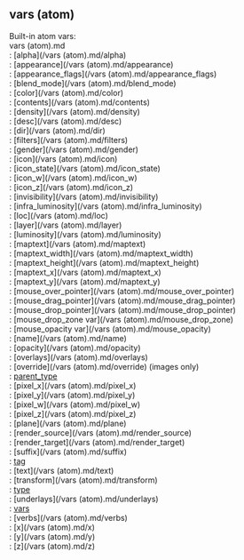 ## vars (atom)    
Built-in atom vars:    
vars (atom).md    
:   [alpha](/vars (atom).md/alpha)    
:   [appearance](/vars (atom).md/appearance)    
:   [appearance_flags](/vars (atom).md/appearance_flags)    
:   [blend_mode](/vars (atom).md/blend_mode)    
:   [color](/vars (atom).md/color)    
:   [contents](/vars (atom).md/contents)    
:   [density](/vars (atom).md/density)    
:   [desc](/vars (atom).md/desc)    
:   [dir](/vars (atom).md/dir)    
:   [filters](/vars (atom).md/filters)    
:   [gender](/vars (atom).md/gender)    
:   [icon](/vars (atom).md/icon)    
:   [icon_state](/vars (atom).md/icon_state)    
:   [icon_w](/vars (atom).md/icon_w)    
:   [icon_z](/vars (atom).md/icon_z)    
:   [invisibility](/vars (atom).md/invisibility)    
:   [infra_luminosity](/vars (atom).md/infra_luminosity)    
:   [loc](/vars (atom).md/loc)    
:   [layer](/vars (atom).md/layer)    
:   [luminosity](/vars (atom).md/luminosity)    
:   [maptext](/vars (atom).md/maptext)    
:   [maptext_width](/vars (atom).md/maptext_width)    
:   [maptext_height](/vars (atom).md/maptext_height)    
:   [maptext_x](/vars (atom).md/maptext_x)    
:   [maptext_y](/vars (atom).md/maptext_y)    
:   [mouse_over_pointer](/vars (atom).md/mouse_over_pointer)    
:   [mouse_drag_pointer](/vars (atom).md/mouse_drag_pointer)    
:   [mouse_drop_pointer](/vars (atom).md/mouse_drop_pointer)    
:   [mouse_drop_zone var](/vars (atom).md/mouse_drop_zone)    
:   [mouse_opacity var](/vars (atom).md/mouse_opacity)    
:   [name](/vars (atom).md/name)    
:   [opacity](/vars (atom).md/opacity)    
:   [overlays](/vars (atom).md/overlays)    
:   [override](/vars (atom).md/override) (images only)    
:   [parent_type](/datum/var/parent_type)    
:   [pixel_x](/vars (atom).md/pixel_x)    
:   [pixel_y](/vars (atom).md/pixel_y)    
:   [pixel_w](/vars (atom).md/pixel_w)    
:   [pixel_z](/vars (atom).md/pixel_z)    
:   [plane](/vars (atom).md/plane)    
:   [render_source](/vars (atom).md/render_source)    
:   [render_target](/vars (atom).md/render_target)    
:   [suffix](/vars (atom).md/suffix)    
:   [tag](/datum/var/tag)    
:   [text](/vars (atom).md/text)    
:   [transform](/vars (atom).md/transform)    
:   [type](/datum/var/type)    
:   [underlays](/vars (atom).md/underlays)    
:   [vars](/datum/var/vars)    
:   [verbs](/vars (atom).md/verbs)    
:   [x](/vars (atom).md/x)    
:   [y](/vars (atom).md/y)    
:   [z](/vars (atom).md/z)  
